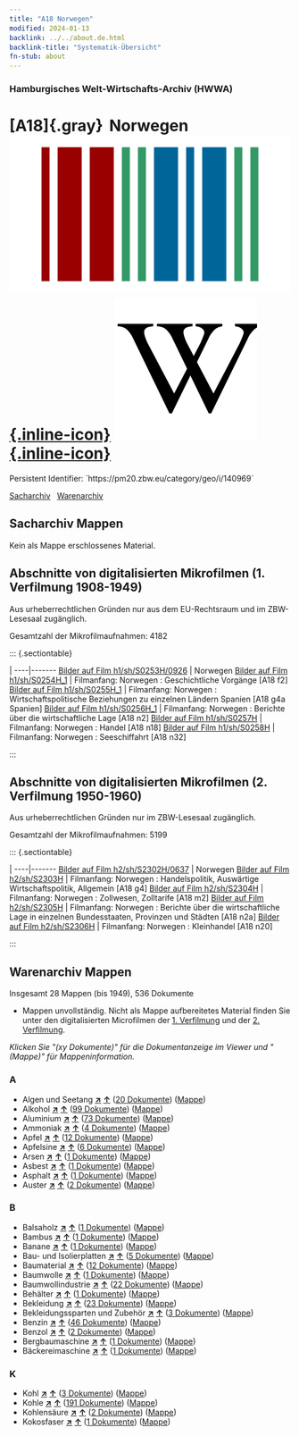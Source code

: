 ```yaml
---
title: "A18 Norwegen"
modified: 2024-01-13
backlink: ../../about.de.html
backlink-title: "Systematik-Übersicht"
fn-stub: about
---
```


### Hamburgisches Welt-Wirtschafts-Archiv (HWWA)

# [A18]{.gray}&#8201; Norwegen &#160; [![Wikidata](/images/Wikidata-logo.svg "Wikidata"){.inline-icon}](http://www.wikidata.org/entity/Q20) [![Wikipedia](/images/Wikipedia-W.svg "Wikipedia"){.inline-icon}](https://de.wikipedia.org/wiki/Norwegen)

<div class="hint">Persistent Identifier: `https://pm20.zbw.eu/category/geo/i/140969`</div>




[Sacharchiv](#sacharchiv-mappen) &#160; [Warenarchiv](#warenarchiv-mappen)





## Sacharchiv Mappen








Kein als Mappe erschlossenes Material.



<a id="filmsections" />

## Abschnitte von digitalisierten Mikrofilmen (1. Verfilmung 1908-1949)

<p>Aus urheberrechtlichen Gründen nur aus dem EU-Rechtsraum und im ZBW-Lesesaal zugänglich.</p>


<p>Gesamtzahl der Mikrofilmaufnahmen: 4182</p>





::: {.sectiontable}

 | 
----|-------
<a class="btn" href="https://pm20.zbw.eu/film/h1/sh/S0253H/0926" rel="nofollow">Bilder auf Film h1/sh/S0253H/0926</a> | Norwegen
<a class="btn" href="https://pm20.zbw.eu/film/h1/sh/S0254H_1" rel="nofollow">Bilder auf Film h1/sh/S0254H_1</a> | Filmanfang: Norwegen : Geschichtliche Vorgänge [A18 f2]
<a class="btn" href="https://pm20.zbw.eu/film/h1/sh/S0255H_1" rel="nofollow">Bilder auf Film h1/sh/S0255H_1</a> | Filmanfang: Norwegen : Wirtschaftspolitische Beziehungen zu einzelnen Ländern Spanien [A18 g4a Spanien]
<a class="btn" href="https://pm20.zbw.eu/film/h1/sh/S0256H_1" rel="nofollow">Bilder auf Film h1/sh/S0256H_1</a> | Filmanfang: Norwegen : Berichte über die wirtschaftliche Lage [A18 n2]
<a class="btn" href="https://pm20.zbw.eu/film/h1/sh/S0257H" rel="nofollow">Bilder auf Film h1/sh/S0257H</a> | Filmanfang: Norwegen : Handel [A18 n18]
<a class="btn" href="https://pm20.zbw.eu/film/h1/sh/S0258H" rel="nofollow">Bilder auf Film h1/sh/S0258H</a> | Filmanfang: Norwegen : Seeschiffahrt [A18 n32]


:::




## Abschnitte von digitalisierten Mikrofilmen (2. Verfilmung 1950-1960)

<p>Aus urheberrechtlichen Gründen nur im ZBW-Lesesaal zugänglich.</p>


<p>Gesamtzahl der Mikrofilmaufnahmen: 5199</p>





::: {.sectiontable}

 | 
----|-------
<a class="btn" href="https://pm20.zbw.eu/film/h2/sh/S2302H/0637" rel="nofollow">Bilder auf Film h2/sh/S2302H/0637</a> | Norwegen
<a class="btn" href="https://pm20.zbw.eu/film/h2/sh/S2303H" rel="nofollow">Bilder auf Film h2/sh/S2303H</a> | Filmanfang: Norwegen : Handelspolitik, Auswärtige Wirtschaftspolitik, Allgemein [A18 g4]
<a class="btn" href="https://pm20.zbw.eu/film/h2/sh/S2304H" rel="nofollow">Bilder auf Film h2/sh/S2304H</a> | Filmanfang: Norwegen : Zollwesen, Zolltarife [A18 m2]
<a class="btn" href="https://pm20.zbw.eu/film/h2/sh/S2305H" rel="nofollow">Bilder auf Film h2/sh/S2305H</a> | Filmanfang: Norwegen : Berichte über die wirtschaftliche Lage in einzelnen Bundesstaaten, Provinzen und Städten [A18 n2a]
<a class="btn" href="https://pm20.zbw.eu/film/h2/sh/S2306H" rel="nofollow">Bilder auf Film h2/sh/S2306H</a> | Filmanfang: Norwegen : Kleinhandel [A18 n20]


:::














## Warenarchiv Mappen










Insgesamt 28 Mappen (bis 1949), 536 Dokumente
- Mappen unvollständig.  Nicht als Mappe aufbereitetes Material finden Sie
unter den digitalisierten Microfilmen der [1. Verfilmung](/film/h1_wa.de.html)
und der [2. Verfilmung](/film/h2_wa.de.html).

_Klicken Sie "(xy Dokumente)" für die Dokumentanzeige im Viewer und "(Mappe)" für Mappeninformation._




### A

- Algen und Seetang [**&nearr;**](../../../ware/i/141959/about.de.html "Algen und Seetang (XXX in der ganzen Welt)") [**&uarr;**](../../../ware/about.de.html#PLW07-Mp01 "Warensystematik") (<a href="https://pm20.zbw.eu/iiifview/folder/wa/141959,140969" title="über: Algen und Seetang : Norwegen" target="_blank">20 Dokumente</a>) ([Mappe](../../../../folder/wa/1419xx/141959/1409xx/140969/about.de.html))
- Alkohol [**&nearr;**](../../../ware/i/141966/about.de.html "Alkohol (XXX in der ganzen Welt)") [**&uarr;**](../../../ware/about.de.html#PID20.02-Sp "Warensystematik") (<a href="https://pm20.zbw.eu/iiifview/folder/wa/141966,140969" title="über: Alkohol : Norwegen" target="_blank">99 Dokumente</a>) ([Mappe](../../../../folder/wa/1419xx/141966/1409xx/140969/about.de.html))
- Aluminium [**&nearr;**](../../../ware/i/141969/about.de.html "Aluminium (XXX in der ganzen Welt)") [**&uarr;**](../../../ware/about.de.html#PID07.01-Lm01 "Warensystematik") (<a href="https://pm20.zbw.eu/iiifview/folder/wa/141969,140969" title="über: Aluminium : Norwegen" target="_blank">73 Dokumente</a>) ([Mappe](../../../../folder/wa/1419xx/141969/1409xx/140969/about.de.html))
- Ammoniak [**&nearr;**](../../../ware/i/165930/about.de.html "Ammoniak (XXX in der ganzen Welt)") [**&uarr;**](../../../ware/about.de.html#PID13-Du01 "Warensystematik") (<a href="https://pm20.zbw.eu/iiifview/folder/wa/165930,140969" title="über: Ammoniak : Norwegen" target="_blank">4 Dokumente</a>) ([Mappe](../../../../folder/wa/1659xx/165930/1409xx/140969/about.de.html))
- Apfel [**&nearr;**](../../../ware/i/141980/about.de.html "Apfel (XXX in der ganzen Welt)") [**&uarr;**](../../../ware/about.de.html#PLW04-Ob01 "Warensystematik") (<a href="https://pm20.zbw.eu/iiifview/folder/wa/141980,140969" title="über: Apfel : Norwegen" target="_blank">12 Dokumente</a>) ([Mappe](../../../../folder/wa/1419xx/141980/1409xx/140969/about.de.html))
- Apfelsine [**&nearr;**](../../../ware/i/141981/about.de.html "Apfelsine (XXX in der ganzen Welt)") [**&uarr;**](../../../ware/about.de.html#PLW04-Zs01 "Warensystematik") (<a href="https://pm20.zbw.eu/iiifview/folder/wa/141981,140969" title="über: Apfelsine : Norwegen" target="_blank">6 Dokumente</a>) ([Mappe](../../../../folder/wa/1419xx/141981/1409xx/140969/about.de.html))
- Arsen [**&nearr;**](../../../ware/i/142006/about.de.html "Arsen (XXX in der ganzen Welt)") [**&uarr;**](../../../ware/about.de.html#PID07.01-Hm02 "Warensystematik") (<a href="https://pm20.zbw.eu/iiifview/folder/wa/142006,140969" title="über: Arsen : Norwegen" target="_blank">1 Dokumente</a>) ([Mappe](../../../../folder/wa/1420xx/142006/1409xx/140969/about.de.html))
- Asbest [**&nearr;**](../../../ware/i/142014/about.de.html "Asbest (XXX in der ganzen Welt)") [**&uarr;**](../../../ware/about.de.html#PID23-As "Warensystematik") (<a href="https://pm20.zbw.eu/iiifview/folder/wa/142014,140969" title="über: Asbest : Norwegen" target="_blank">1 Dokumente</a>) ([Mappe](../../../../folder/wa/1420xx/142014/1409xx/140969/about.de.html))
- Asphalt [**&nearr;**](../../../ware/i/142016/about.de.html "Asphalt (XXX in der ganzen Welt)") [**&uarr;**](../../../ware/about.de.html#PID22-Bd01 "Warensystematik") (<a href="https://pm20.zbw.eu/iiifview/folder/wa/142016,140969" title="über: Asphalt : Norwegen" target="_blank">1 Dokumente</a>) ([Mappe](../../../../folder/wa/1420xx/142016/1409xx/140969/about.de.html))
- Auster [**&nearr;**](../../../ware/i/142019/about.de.html "Auster (XXX in der ganzen Welt)") [**&uarr;**](../../../ware/about.de.html#PLW07-Mt02 "Warensystematik") (<a href="https://pm20.zbw.eu/iiifview/folder/wa/142019,140969" title="über: Auster : Norwegen" target="_blank">2 Dokumente</a>) ([Mappe](../../../../folder/wa/1420xx/142019/1409xx/140969/about.de.html))

### B

- Balsaholz [**&nearr;**](../../../ware/i/142033/about.de.html "Balsaholz (XXX in der ganzen Welt)") [**&uarr;**](../../../ware/about.de.html#PLW06-Hz02 "Warensystematik") (<a href="https://pm20.zbw.eu/iiifview/folder/wa/142033,140969" title="über: Balsaholz : Norwegen" target="_blank">1 Dokumente</a>) ([Mappe](../../../../folder/wa/1420xx/142033/1409xx/140969/about.de.html))
- Bambus [**&nearr;**](../../../ware/i/142035/about.de.html "Bambus (XXX in der ganzen Welt)") [**&uarr;**](../../../ware/about.de.html#PLW04-Gr02 "Warensystematik") (<a href="https://pm20.zbw.eu/iiifview/folder/wa/142035,140969" title="über: Bambus : Norwegen" target="_blank">1 Dokumente</a>) ([Mappe](../../../../folder/wa/1420xx/142035/1409xx/140969/about.de.html))
- Banane [**&nearr;**](../../../ware/i/142038/about.de.html "Banane (XXX in der ganzen Welt)") [**&uarr;**](../../../ware/about.de.html#PLW04-Bn "Warensystematik") (<a href="https://pm20.zbw.eu/iiifview/folder/wa/142038,140969" title="über: Banane : Norwegen" target="_blank">1 Dokumente</a>) ([Mappe](../../../../folder/wa/1420xx/142038/1409xx/140969/about.de.html))
- Bau- und Isolierplatten [**&nearr;**](../../../ware/i/142083/about.de.html "Bau- und Isolierplatten (XXX in der ganzen Welt)") [**&uarr;**](../../../ware/about.de.html#PID22-Bf01 "Warensystematik") (<a href="https://pm20.zbw.eu/iiifview/folder/wa/142083,140969" title="über: Bau- und Isolierplatten : Norwegen" target="_blank">5 Dokumente</a>) ([Mappe](../../../../folder/wa/1420xx/142083/1409xx/140969/about.de.html))
- Baumaterial [**&nearr;**](../../../ware/i/142086/about.de.html "Baumaterial (XXX in der ganzen Welt)") [**&uarr;**](../../../ware/about.de.html#PID22-Bs "Warensystematik") (<a href="https://pm20.zbw.eu/iiifview/folder/wa/142086,140969" title="über: Baumaterial : Norwegen" target="_blank">12 Dokumente</a>) ([Mappe](../../../../folder/wa/1420xx/142086/1409xx/140969/about.de.html))
- Baumwolle [**&nearr;**](../../../ware/i/142089/about.de.html "Baumwolle (XXX in der ganzen Welt)") [**&uarr;**](../../../ware/about.de.html#PLW04-Bw "Warensystematik") (<a href="https://pm20.zbw.eu/iiifview/folder/wa/142089,140969" title="über: Baumwolle : Norwegen" target="_blank">1 Dokumente</a>) ([Mappe](../../../../folder/wa/1420xx/142089/1409xx/140969/about.de.html))
- Baumwollindustrie [**&nearr;**](../../../ware/i/142091/about.de.html "Baumwollindustrie (XXX in der ganzen Welt)") [**&uarr;**](../../../ware/about.de.html#PID19-Bw01 "Warensystematik") (<a href="https://pm20.zbw.eu/iiifview/folder/wa/142091,140969" title="über: Baumwollindustrie : Norwegen" target="_blank">22 Dokumente</a>) ([Mappe](../../../../folder/wa/1420xx/142091/1409xx/140969/about.de.html))
- Behälter [**&nearr;**](../../../ware/i/142094/about.de.html "Behälter (XXX in der ganzen Welt)") [**&uarr;**](../../../ware/about.de.html#PID07.03-Co "Warensystematik") (<a href="https://pm20.zbw.eu/iiifview/folder/wa/142094,140969" title="über: Behälter : Norwegen" target="_blank">1 Dokumente</a>) ([Mappe](../../../../folder/wa/1420xx/142094/1409xx/140969/about.de.html))
- Bekleidung [**&nearr;**](../../../ware/i/142106/about.de.html "Bekleidung (XXX in der ganzen Welt)") [**&uarr;**](../../../ware/about.de.html#PID19-Bk "Warensystematik") (<a href="https://pm20.zbw.eu/iiifview/folder/wa/142106,140969" title="über: Bekleidung : Norwegen" target="_blank">23 Dokumente</a>) ([Mappe](../../../../folder/wa/1421xx/142106/1409xx/140969/about.de.html))
- Bekleidungssparten und Zubehör [**&nearr;**](../../../ware/i/166456/about.de.html "Bekleidungssparten und Zubehör (XXX in der ganzen Welt)") [**&uarr;**](../../../ware/about.de.html#PID19-Bz "Warensystematik") (<a href="https://pm20.zbw.eu/iiifview/folder/wa/166456,140969" title="über: Bekleidungssparten und Zubehör  : Norwegen" target="_blank">3 Dokumente</a>) ([Mappe](../../../../folder/wa/1664xx/166456/1409xx/140969/about.de.html))
- Benzin [**&nearr;**](../../../ware/i/142108/about.de.html "Benzin (XXX in der ganzen Welt)") [**&uarr;**](../../../ware/about.de.html#PID13.02-Ks02 "Warensystematik") (<a href="https://pm20.zbw.eu/iiifview/folder/wa/142108,140969" title="über: Benzin : Norwegen" target="_blank">46 Dokumente</a>) ([Mappe](../../../../folder/wa/1421xx/142108/1409xx/140969/about.de.html))
- Benzol [**&nearr;**](../../../ware/i/142110/about.de.html "Benzol (XXX in der ganzen Welt)") [**&uarr;**](../../../ware/about.de.html#PID13-Ko04 "Warensystematik") (<a href="https://pm20.zbw.eu/iiifview/folder/wa/142110,140969" title="über: Benzol : Norwegen" target="_blank">2 Dokumente</a>) ([Mappe](../../../../folder/wa/1421xx/142110/1409xx/140969/about.de.html))
- Bergbaumaschine [**&nearr;**](../../../ware/i/142112/about.de.html "Bergbaumaschine (XXX in der ganzen Welt)") [**&uarr;**](../../../ware/about.de.html#PID08-Bg "Warensystematik") (<a href="https://pm20.zbw.eu/iiifview/folder/wa/142112,140969" title="über: Bergbaumaschine : Norwegen" target="_blank">1 Dokumente</a>) ([Mappe](../../../../folder/wa/1421xx/142112/1409xx/140969/about.de.html))
- Bäckereimaschine [**&nearr;**](../../../ware/i/142027/about.de.html "Bäckereimaschine (XXX in der ganzen Welt)") [**&uarr;**](../../../ware/about.de.html#PID08-Nm01 "Warensystematik") (<a href="https://pm20.zbw.eu/iiifview/folder/wa/142027,140969" title="über: Bäckereimaschine : Norwegen" target="_blank">1 Dokumente</a>) ([Mappe](../../../../folder/wa/1420xx/142027/1409xx/140969/about.de.html))

### K

- Kohl [**&nearr;**](../../../ware/i/143119/about.de.html "Kohl (XXX in der ganzen Welt)") [**&uarr;**](../../../ware/about.de.html#PLW04-Gm08 "Warensystematik") (<a href="https://pm20.zbw.eu/iiifview/folder/wa/143119,140969" title="über: Kohl : Norwegen" target="_blank">3 Dokumente</a>) ([Mappe](../../../../folder/wa/1431xx/143119/1409xx/140969/about.de.html))
- Kohle [**&nearr;**](../../../ware/i/143120/about.de.html "Kohle (XXX in der ganzen Welt)") [**&uarr;**](../../../ware/about.de.html#PRB02.01 "Warensystematik") (<a href="https://pm20.zbw.eu/iiifview/folder/wa/143120,140969" title="über: Kohle : Norwegen" target="_blank">191 Dokumente</a>) ([Mappe](../../../../folder/wa/1431xx/143120/1409xx/140969/about.de.html))
- Kohlensäure [**&nearr;**](../../../ware/i/143122/about.de.html "Kohlensäure (XXX in der ganzen Welt)") [**&uarr;**](../../../ware/about.de.html#PID13-Sc06 "Warensystematik") (<a href="https://pm20.zbw.eu/iiifview/folder/wa/143122,140969" title="über: Kohlensäure : Norwegen" target="_blank">2 Dokumente</a>) ([Mappe](../../../../folder/wa/1431xx/143122/1409xx/140969/about.de.html))
- Kokosfaser [**&nearr;**](../../../ware/i/143125/about.de.html "Kokosfaser (XXX in der ganzen Welt)") [**&uarr;**](../../../ware/about.de.html#PID19-Nf11 "Warensystematik") (<a href="https://pm20.zbw.eu/iiifview/folder/wa/143125,140969" title="über: Kokosfaser : Norwegen" target="_blank">1 Dokumente</a>) ([Mappe](../../../../folder/wa/1431xx/143125/1409xx/140969/about.de.html))




